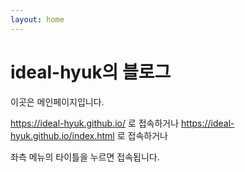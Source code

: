 ```yaml
---
layout: home
---
```


# ideal-hyuk의 블로그

이곳은 메인페이지입니다.

https://ideal-hyuk.github.io/ 로 접속하거나
https://ideal-hyuk.github.io/index.html 로 접속하거나

좌측 메뉴의 타이틀을 누르면 접속됩니다.


